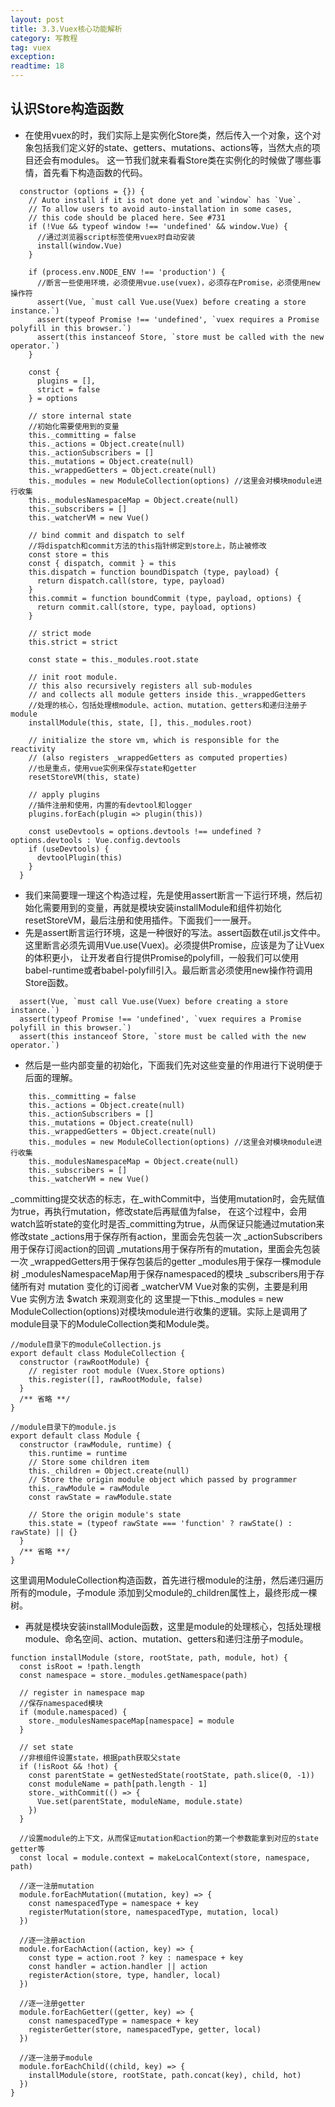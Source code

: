 ```yaml
---
layout: post
title: 3.3.Vuex核心功能解析
category: 写教程
tag: vuex
exception: 
readtime: 18
---
```


## 认识Store构造函数
* 在使用vuex的时，我们实际上是实例化Store类，然后传入一个对象，这个对象包括我们定义好的state、getters、mutations、actions等，当然大点的项目还会有modules。
这一节我们就来看看Store类在实例化的时候做了哪些事情，首先看下构造函数的代码。
```vuejs
  constructor (options = {}) {
    // Auto install if it is not done yet and `window` has `Vue`.
    // To allow users to avoid auto-installation in some cases,
    // this code should be placed here. See #731
    if (!Vue && typeof window !== 'undefined' && window.Vue) {
      //通过浏览器script标签使用vuex时自动安装
      install(window.Vue)
    }

    if (process.env.NODE_ENV !== 'production') {
      //断言一些使用环境，必须使用vue.use(vuex)，必须存在Promise，必须使用new操作符
      assert(Vue, `must call Vue.use(Vuex) before creating a store instance.`)
      assert(typeof Promise !== 'undefined', `vuex requires a Promise polyfill in this browser.`)
      assert(this instanceof Store, `store must be called with the new operator.`)
    }

    const {
      plugins = [],
      strict = false
    } = options

    // store internal state
    //初始化需要使用到的变量
    this._committing = false
    this._actions = Object.create(null)
    this._actionSubscribers = []
    this._mutations = Object.create(null)
    this._wrappedGetters = Object.create(null)
    this._modules = new ModuleCollection(options) //这里会对模块module进行收集
    this._modulesNamespaceMap = Object.create(null)
    this._subscribers = []
    this._watcherVM = new Vue()

    // bind commit and dispatch to self
    //将dispatch和commit方法的this指针绑定到store上，防止被修改
    const store = this
    const { dispatch, commit } = this
    this.dispatch = function boundDispatch (type, payload) {
      return dispatch.call(store, type, payload)
    }
    this.commit = function boundCommit (type, payload, options) {
      return commit.call(store, type, payload, options)
    }

    // strict mode
    this.strict = strict

    const state = this._modules.root.state

    // init root module.
    // this also recursively registers all sub-modules
    // and collects all module getters inside this._wrappedGetters
    //处理的核心，包括处理根module、action、mutation、getters和递归注册子module
    installModule(this, state, [], this._modules.root)

    // initialize the store vm, which is responsible for the reactivity
    // (also registers _wrappedGetters as computed properties)
    //也是重点，使用vue实例来保存state和getter
    resetStoreVM(this, state)

    // apply plugins
    //插件注册和使用，内置的有devtool和logger
    plugins.forEach(plugin => plugin(this))

    const useDevtools = options.devtools !== undefined ? options.devtools : Vue.config.devtools
    if (useDevtools) {
      devtoolPlugin(this)
    }
  }
```
* 我们来简要理一理这个构造过程，先是使用assert断言一下运行环境，然后初始化需要用到的变量，再就是模块安装installModule和组件初始化resetStoreVM，最后注册和使用插件。下面我们一一展开。
* 先是assert断言运行环境，这是一种很好的写法。assert函数在util.js文件中。这里断言必须先调用Vue.use(Vuex)。必须提供Promise，应该是为了让Vuex的体积更小，
让开发者自行提供Promise的polyfill，一般我们可以使用babel-runtime或者babel-polyfill引入。最后断言必须使用new操作符调用Store函数。
```vuejs
  assert(Vue, `must call Vue.use(Vuex) before creating a store instance.`)
  assert(typeof Promise !== 'undefined', `vuex requires a Promise polyfill in this browser.`)
  assert(this instanceof Store, `store must be called with the new operator.`)
```
* 然后是一些内部变量的初始化，下面我们先对这些变量的作用进行下说明便于后面的理解。
```vuejs
    this._committing = false
    this._actions = Object.create(null)
    this._actionSubscribers = []
    this._mutations = Object.create(null)
    this._wrappedGetters = Object.create(null)
    this._modules = new ModuleCollection(options) //这里会对模块module进行收集
    this._modulesNamespaceMap = Object.create(null)
    this._subscribers = []
    this._watcherVM = new Vue()
```
_committing提交状态的标志，在_withCommit中，当使用mutation时，会先赋值为true，再执行mutation，修改state后再赋值为false，
在这个过程中，会用watch监听state的变化时是否_committing为true，从而保证只能通过mutation来修改state
_actions用于保存所有action，里面会先包装一次
_actionSubscribers用于保存订阅action的回调
_mutations用于保存所有的mutation，里面会先包装一次
_wrappedGetters用于保存包装后的getter
_modules用于保存一棵module树
_modulesNamespaceMap用于保存namespaced的模块
_subscribers用于存储所有对 mutation 变化的订阅者
_watcherVM Vue对象的实例，主要是利用 Vue 实例方法 $watch 来观测变化的
这里提一下this._modules = new ModuleCollection(options)对模块module进行收集的逻辑。实际上是调用了module目录下的ModuleCollection类和Module类。
```vuejs
//module目录下的moduleCollection.js
export default class ModuleCollection {
  constructor (rawRootModule) {
    // register root module (Vuex.Store options)
    this.register([], rawRootModule, false)
  }
  /** 省略 **/
}

//module目录下的module.js
export default class Module {
  constructor (rawModule, runtime) {
    this.runtime = runtime
    // Store some children item
    this._children = Object.create(null)
    // Store the origin module object which passed by programmer
    this._rawModule = rawModule
    const rawState = rawModule.state

    // Store the origin module's state
    this.state = (typeof rawState === 'function' ? rawState() : rawState) || {}
  }
  /** 省略 **/
}
```
这里调用ModuleCollection构造函数，首先进行根module的注册，然后递归遍历所有的module，子module 添加到父module的_children属性上，最终形成一棵树。
* 再就是模块安装installModule函数，这里是module的处理核心，包括处理根module、命名空间、action、mutation、getters和递归注册子module。
```vuejs
function installModule (store, rootState, path, module, hot) {
  const isRoot = !path.length
  const namespace = store._modules.getNamespace(path)

  // register in namespace map
  //保存namespaced模块
  if (module.namespaced) {
    store._modulesNamespaceMap[namespace] = module
  }

  // set state
  //非根组件设置state，根据path获取父state
  if (!isRoot && !hot) {
    const parentState = getNestedState(rootState, path.slice(0, -1))
    const moduleName = path[path.length - 1]
    store._withCommit(() => {
      Vue.set(parentState, moduleName, module.state)
    })
  }

  //设置module的上下文，从而保证mutation和action的第一个参数能拿到对应的state getter等
  const local = module.context = makeLocalContext(store, namespace, path)

  //逐一注册mutation
  module.forEachMutation((mutation, key) => {
    const namespacedType = namespace + key
    registerMutation(store, namespacedType, mutation, local)
  })

  //逐一注册action
  module.forEachAction((action, key) => {
    const type = action.root ? key : namespace + key
    const handler = action.handler || action
    registerAction(store, type, handler, local)
  })

  //逐一注册getter
  module.forEachGetter((getter, key) => {
    const namespacedType = namespace + key
    registerGetter(store, namespacedType, getter, local)
  })

  //逐一注册子module
  module.forEachChild((child, key) => {
    installModule(store, rootState, path.concat(key), child, hot)
  })
}
```